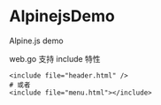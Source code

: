 # AlpinejsDemo
Alpine.js demo

web.go 支持 include 特性
```
<include file="header.html" />
# 或者
<include file="menu.html"></include>
```

